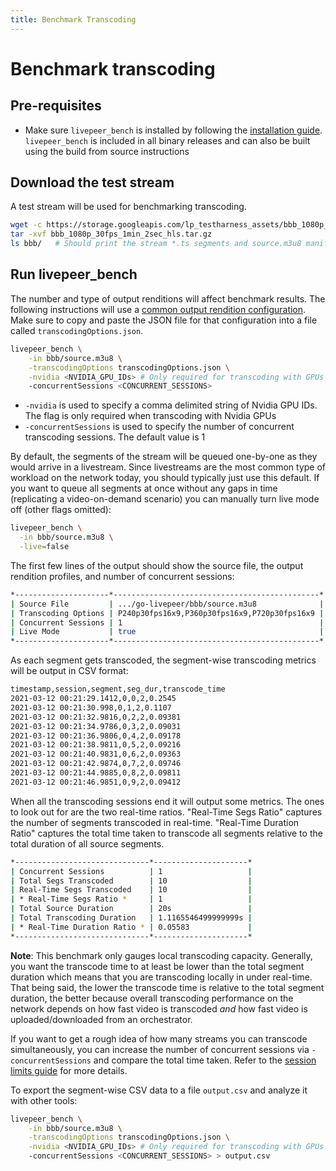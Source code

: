 ```yaml
---
title: Benchmark Transcoding
---
```


# Benchmark transcoding

## Pre-requisites

- Make sure `livepeer_bench` is installed by following the
  [installation guide](/installation/install-livepeer). `livepeer_bench` is
  included in all binary releases and can also be built using the build from
  source instructions

## Download the test stream

A test stream will be used for benchmarking transcoding.

```bash
wget -c https://storage.googleapis.com/lp_testharness_assets/bbb_1080p_30fps_1min_2sec_hls.tar.gz
tar -xvf bbb_1080p_30fps_1min_2sec_hls.tar.gz
ls bbb/   # Should print the stream *.ts segments and source.m3u8 manifest
```

## Run livepeer_bench

The number and type of output renditions will affect benchmark results. The
following instructions will use a
[common output rendition configuration](https://github.com/livepeer/go-livepeer/blob/master/cmd/livepeer_bench/transcodingOptions.json).
Make sure to copy and paste the JSON file for that configuration into a file
called `transcodingOptions.json`.

```bash
livepeer_bench \
    -in bbb/source.m3u8 \
    -transcodingOptions transcodingOptions.json \
    -nvidia <NVIDIA_GPU_IDs> # Only required for transcoding with GPUs
    -concurrentSessions <CONCURRENT_SESSIONS>
```

- `-nvidia` is used to specify a comma delimited string of Nvidia GPU IDs. The
  flag is only required when transcoding with Nvidia GPUs
- `-concurrentSessions` is used to specify the number of concurrent transcoding
  sessions. The default value is 1

By default, the segments of the stream will be queued one-by-one as they would
arrive in a livestream. Since livestreams are the most common type of workload
on the network today, you should typically just use this default. If you want to
queue all segments at once without any gaps in time (replicating a
video-on-demand scenario) you can manually turn live mode off (other flags
omitted):

```bash
livepeer_bench \
  -in bbb/source.m3u8 \
  -live=false
```

The first few lines of the output should show the source file, the output
rendition profiles, and number of concurrent sessions:

```bash
*---------------------*----------------------------------------------*
| Source File         | .../go-livepeer/bbb/source.m3u8              |
| Transcoding Options | P240p30fps16x9,P360p30fps16x9,P720p30fps16x9 |
| Concurrent Sessions | 1                                            |
| Live Mode           | true                                         |
*---------------------*----------------------------------------------*
```

As each segment gets transcoded, the segment-wise transcoding metrics will be
output in CSV format:

```bash
timestamp,session,segment,seg_dur,transcode_time
2021-03-12 00:21:29.1412,0,0,2,0.2545
2021-03-12 00:21:30.998,0,1,2,0.1107
2021-03-12 00:21:32.9816,0,2,2,0.09381
2021-03-12 00:21:34.9786,0,3,2,0.09031
2021-03-12 00:21:36.9806,0,4,2,0.09178
2021-03-12 00:21:38.9811,0,5,2,0.09216
2021-03-12 00:21:40.9831,0,6,2,0.09363
2021-03-12 00:21:42.9874,0,7,2,0.09746
2021-03-12 00:21:44.9885,0,8,2,0.09811
2021-03-12 00:21:46.9851,0,9,2,0.09412
```

When all the transcoding sessions end it will output some metrics. The ones to
look out for are the two real-time ratios. "Real-Time Segs Ratio" captures the
number of segments transcoded in real-time. "Real-Time Duration Ratio" captures
the total time taken to transcode all segments relative to the total duration of
all source segments.

```bash
*------------------------------*---------------------*
| Concurrent Sessions          | 1                   |
| Total Segs Transcoded        | 10                  |
| Real-Time Segs Transcoded    | 10                  |
| * Real-Time Segs Ratio *     | 1                   |
| Total Source Duration        | 20s                 |
| Total Transcoding Duration   | 1.1165546499999999s |
| * Real-Time Duration Ratio * | 0.05583             |
*------------------------------*---------------------*
```

**Note**: This benchmark only gauges local transcoding capacity. Generally, you
want the transcode time to at least be lower than the total segment duration
which means that you are transcoding locally in under real-time. That being
said, the lower the transcode time is relative to the total segment duration,
the better because overall transcoding performance on the network depends on how
fast video is transcoded _and_ how fast video is uploaded/downloaded from an
orchestrator.

If you want to get a rough idea of how many streams you can transcode
simultaneously, you can increase the number of concurrent sessions via
`-concurrentSessions` and compare the total time taken. Refer to the
[session limits guide](/video-miners/how-to-guides/session-limits) for more
details.

To export the segment-wise CSV data to a file `output.csv` and analyze it with
other tools:

```bash
livepeer_bench \
    -in bbb/source.m3u8 \
    -transcodingOptions transcodingOptions.json \
    -nvidia <NVIDIA_GPU_IDs> # Only required for transcoding with GPUs
    -concurrentSessions <CONCURRENT_SESSIONS> > output.csv
```

